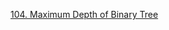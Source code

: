 [104. Maximum Depth of Binary Tree](https://leetcode.com/problems/maximum-depth-of-binary-tree/description/?envType=study-plan-v2&envId=leetcode-75)